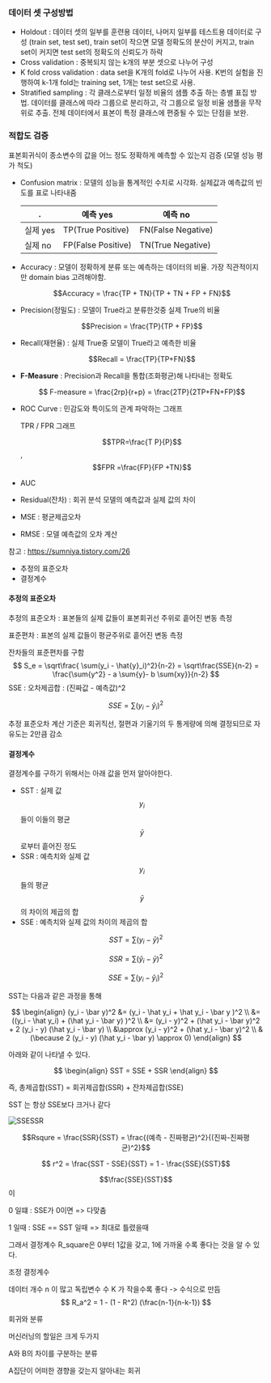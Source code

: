 

### 데이터 셋 구성방법

- Holdout : 데이터 셋의 일부를 훈련용 데이터, 나머지 일부를 테스트용 데이터로 구성 (train set, test set), train set이 작으면 모델 정확도의 분산이 커지고, train set이 커지면 test set의 정확도의 신뢰도가 하락
- Cross validation : 중복되지 않는 k개의 부분 셋으로 나누어 구성
- K fold cross validation : data set을 K개의 fold로 나누어 사용. K번의 실험을 진행하여 k-1개 fold는 training set, 1개는 test set으로 사용.
- Stratified sampling : 각 클래스로부터 일정 비율의 샘플 추출 하는 층별 표집 방법. 데이터를 클래스에 따라 그룹으로 분리하고, 각 그룹으로 일정 비율 샘플을 무작위로 추출. 전체 데이터에서 표본이 특정 클래스에 편중될 수 있는 단점을 보완.



### 적합도 검증

표본회귀식이 종소변수의 값을 어느 정도 정확하게 예측할 수 있는지 검증 (모델 성능 평가 척도)

- Confusion matrix : 모델의 성능을 통계적인 수치로 시각화. 실제값과 예측값의 빈도를 표로 나타내줌

  | .        | 예측 yes           | 예측 no            |
  | -------- | ------------------ | ------------------ |
  | 실제 yes | TP(True Positive)  | FN(False Negative) |
  | 실제 no  | FP(False Positive) | TN(True Negative)  |

- Accuracy : 모델이 정확하게 분류 또는 예측하는 데이터의 비율. 가장 직관적이지만 domain bias 고려해야함.

  $$Accuracy = \frac{TP + TN}{TP + TN + FP + FN}$$

- Precision(정밀도) : 모델이 True라고 분류한것중 실제 True의 비율

  $$Precision = \frac{TP}{TP + FP}$$

- Recall(재현율) : 실제 True중 모델이 True라고 예측한 비율

  $$Recall = \frac{TP}{TP+FN}$$

- **F-Measure** : Precision과 Recall을 통합(조화평균)해 나타내는 정확도

  $$ F-measure = \frac{2rp}{r+p} = \frac{2TP}{2TP+FN+FP}$$

- ROC Curve : 민감도와 특이도의 관계 파악하는 그래프

  TPR / FPR 그래프

  $$TPR=\frac{T P}{P}$$, $$FPR =\frac{FP}{FP +TN}$$

- AUC

- Residual(잔차) : 회귀 분석 모델의 예측값과 실제 값의 차이

- MSE : 평균제곱오차

- RMSE : 모델 예측값의 오차 계산

참고 : https://sumniya.tistory.com/26

- 추정의 표준오차
- 결정계수

#### 추정의 표준오차

추정의 표준오차 : 표본들의 실제 값들이 표본회귀선 주위로 흩어진 변동 측정

표준편차 : 표본의 실제 값들이 평균주위로 흩어진 변동 측정



잔차들의 표준편차를 구함
$$
S_e = \sqrt\frac{ \sum(y_i - \hat{y}_i)^2}{n-2} = \sqrt\frac{SSE}{n-2} = \frac{\sum{y^2} - a \sum{y}- b \sum{xy}}{n-2}
$$
SSE : 오차제곱합 : (진짜값 - 예측값)^2

$$SSE = \sum (y_i - \hat{y}_i)^2$$

추정 표준오차 계산 기준은 회귀직선, 절편과 기울기의 두 통게량에 의해 결정되므로 자유도는 2만큼 감소



#### 결정계수

결정계수를 구하기 위해서는 아래 값을 먼저 알아야한다.

- SST : 실제 값 $$y_i$$ 들이 이들의 평균 $$\bar y$$ 로부터 흩어진 정도
- SSR : 예측치와 실제 값 $$y_i$$ 들의 평균 $$\bar y$$ 의 차이의 제곱의 합
- SSE : 예측치와 실제 값의 차이의 제곱의 합

$$ SST = \sum(y_i - \bar y)^2$$

$$ SSR = \sum(\hat y_i - \bar y)^2$$

$$SSE = \sum (y_i - \hat{y}_i)^2$$

SST는 다음과 같은 과정을 통해

$$
\begin{align}
(y_i - \bar y)^2 &= (y_i - \hat y_i + \hat y_i - \bar y )^2 \\
				&= ((y_i - \hat y_i) + (\hat y_i - \bar y) )^2 \\
				&= (y_i - y)^2 + (\hat y_i - \bar y)^2 + 2 (y_i - y) (\hat y_i - \bar y) \\
				&\approx (y_i - y)^2 + (\hat y_i - \bar y)^2 \\
				&(\because 2 (y_i - y) (\hat y_i - \bar y) \approx 0)
\end{align}
$$

아래와 같이 나타낼 수 있다.


$$
\begin{align}
SST = SSE + SSR
\end{align}
$$

즉, 총제곱합(SST) = 회귀제곱합(SSR) + 잔차제곱합(SSE)

SST 는 항상 SSE보다 크거나 같다

![SSESSR](../assets/img/SSESSR.png)

$$Rsqure = \frac{SSR}{SST} = \frac{(예측 - 진짜평균)^2}{(진짜-진짜평균)^2}$$

$$ r^2 = \frac{SST - SSE}{SST} = 1 - \frac{SSE}{SST}$$



$$\frac{SSE}{SST}$$ 이

0 일떄 : SSE가 0이면 => 다맞춤

1 일때 : SSE == SST 일때 => 최대로 틀렸을때



그래서 결정계수 R_square은 0부터 1값을 갖고, 1에 가까울 수록 좋다는 것을 알 수 있다.







조정 결정계수

데이터 개수 n 이 많고 독립변수 수 K 가 작을수록 좋다 -> 수식으로 만듬
$$
R_a^2 = 1 - (1 - R^2) (\frac{n-1}{n-k-1})
$$






























회귀와 분류

머신러닝의 할일은 크게 두가지

A와 B의 차이를 구분하는 분류

A집단이 어떠한 경향을 갖는지 알아내는 회귀

